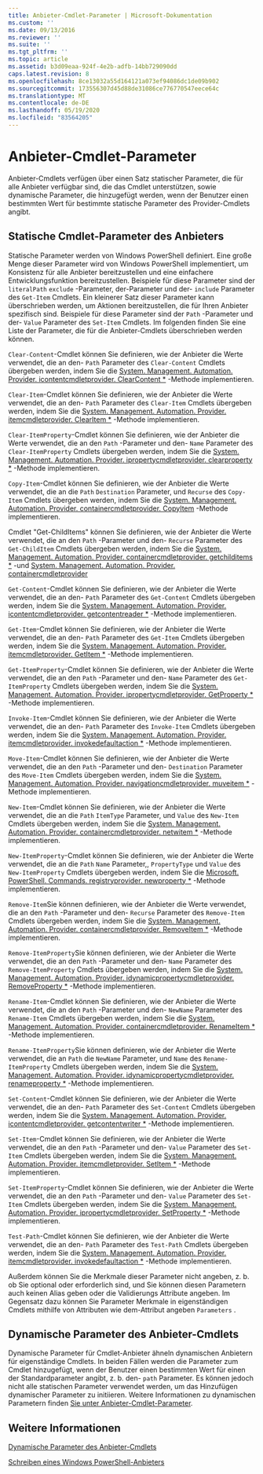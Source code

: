 ```yaml
---
title: Anbieter-Cmdlet-Parameter | Microsoft-Dokumentation
ms.custom: ''
ms.date: 09/13/2016
ms.reviewer: ''
ms.suite: ''
ms.tgt_pltfrm: ''
ms.topic: article
ms.assetid: b3d09eaa-924f-4e2b-adfb-14bb729090dd
caps.latest.revision: 8
ms.openlocfilehash: 8ce13032a55d164121a073ef94086dc1de09b902
ms.sourcegitcommit: 173556307d45d88de31086ce776770547eece64c
ms.translationtype: MT
ms.contentlocale: de-DE
ms.lasthandoff: 05/19/2020
ms.locfileid: "83564205"
---
```

# <a name="provider-cmdlet-parameters"></a>Anbieter-Cmdlet-Parameter

Anbieter-Cmdlets verfügen über einen Satz statischer Parameter, die für alle Anbieter verfügbar sind, die das Cmdlet unterstützen, sowie dynamische Parameter, die hinzugefügt werden, wenn der Benutzer einen bestimmten Wert für bestimmte statische Parameter des Provider-Cmdlets angibt.

## <a name="provider-cmdlet-static-parameters"></a>Statische Cmdlet-Parameter des Anbieters

Statische Parameter werden von Windows PowerShell definiert. Eine große Menge dieser Parameter wird von Windows PowerShell implementiert, um Konsistenz für alle Anbieter bereitzustellen und eine einfachere Entwicklungsfunktion bereitzustellen. Beispiele für diese Parameter sind der `literalPath` `exclude` -Parameter, der-Parameter und der- `include` Parameter des `Get-Item` Cmdlets. Ein kleinerer Satz dieser Parameter kann überschrieben werden, um Aktionen bereitzustellen, die für Ihren Anbieter spezifisch sind. Beispiele für diese Parameter sind der `Path` -Parameter und der- `Value` Parameter des `Set-Item` Cmdlets. Im folgenden finden Sie eine Liste der Parameter, die für die Anbieter-Cmdlets überschrieben werden können.

`Clear-Content`-Cmdlet können Sie definieren, wie der Anbieter die Werte verwendet, die an den- `Path` Parameter des `Clear-Content` Cmdlets übergeben werden, indem Sie die [System. Management. Automation. Provider. icontentcmdletprovider. ClearContent *](/dotnet/api/System.Management.Automation.Provider.IContentCmdletProvider.ClearContent) -Methode implementieren.

`Clear-Item`-Cmdlet können Sie definieren, wie der Anbieter die Werte verwendet, die an den- `Path` Parameter des `Clear-Item` Cmdlets übergeben werden, indem Sie die [System. Management. Automation. Provider. itemcmdletprovider. ClearItem *](/dotnet/api/System.Management.Automation.Provider.ItemCmdletProvider.ClearItem) -Methode implementieren.

`Clear-ItemProperty`-Cmdlet können Sie definieren, wie der Anbieter die Werte verwendet, die an den `Path` -Parameter und den- `Name` Parameter des `Clear-ItemProperty` Cmdlets übergeben werden, indem Sie die [System. Management. Automation. Provider. ipropertycmdletprovider. clearproperty *](/dotnet/api/System.Management.Automation.Provider.IPropertyCmdletProvider.ClearProperty) -Methode implementieren.

`Copy-Item`-Cmdlet können Sie definieren, wie der Anbieter die Werte verwendet, die an die `Path` `Destination` Parameter, und `Recurse` des `Copy-Item` Cmdlets übergeben werden, indem Sie die [System. Management. Automation. Provider. containercmdletprovider. CopyItem](/dotnet/api/System.Management.Automation.Provider.ContainerCmdletProvider.CopyItem) -Methode implementieren.

Cmdlet "Get-ChildItems" können Sie definieren, wie der Anbieter die Werte verwendet, die an den `Path` -Parameter und den- `Recurse` Parameter des `Get-ChildItem` Cmdlets übergeben werden, indem Sie die [System. Management. Automation. Provider. containercmdletprovider. getchilditems *](/dotnet/api/System.Management.Automation.Provider.ContainerCmdletProvider.GetChildItems) -und [System. Management. Automation. Provider. containercmdletprovider](/dotnet/api/System.Management.Automation.Provider.ContainerCmdletProvider.GetChildNames)

`Get-Content`-Cmdlet können Sie definieren, wie der Anbieter die Werte verwendet, die an den- `Path` Parameter des `Get-Content` Cmdlets übergeben werden, indem Sie die [System. Management. Automation. Provider. icontentcmdletprovider. getcontentreader *](/dotnet/api/System.Management.Automation.Provider.IContentCmdletProvider.GetContentReader) -Methode implementieren.

`Get-Item`-Cmdlet können Sie definieren, wie der Anbieter die Werte verwendet, die an den- `Path` Parameter des `Get-Item` Cmdlets übergeben werden, indem Sie die [System. Management. Automation. Provider. itemcmdletprovider. GetItem *](/dotnet/api/System.Management.Automation.Provider.ItemCmdletProvider.GetItem) -Methode implementieren.

`Get-ItemProperty`-Cmdlet können Sie definieren, wie der Anbieter die Werte verwendet, die an den `Path` -Parameter und den- `Name` Parameter des `Get-ItemProperty` Cmdlets übergeben werden, indem Sie die [System. Management. Automation. Provider. ipropertycmdletprovider. GetProperty *](/dotnet/api/System.Management.Automation.Provider.IPropertyCmdletProvider.GetProperty) -Methode implementieren.

`Invoke-Item`-Cmdlet können Sie definieren, wie der Anbieter die Werte verwendet, die an den- `Path` Parameter des `Invoke-Item` Cmdlets übergeben werden, indem Sie die [System. Management. Automation. Provider. itemcmdletprovider. invokedefaultaction *](/dotnet/api/System.Management.Automation.Provider.ItemCmdletProvider.InvokeDefaultAction) -Methode implementieren.

`Move-Item`-Cmdlet können Sie definieren, wie der Anbieter die Werte verwendet, die an den `Path` -Parameter und den- `Destination` Parameter des `Move-Item` Cmdlets übergeben werden, indem Sie die [System. Management. Automation. Provider. navigationcmdletprovider. muveitem *](/dotnet/api/System.Management.Automation.Provider.NavigationCmdletProvider.MoveItem) -Methode implementieren.

`New-Item`-Cmdlet können Sie definieren, wie der Anbieter die Werte verwendet, die an die `Path` `ItemType` Parameter, und `Value` des `New-Item` Cmdlets übergeben werden, indem Sie die [System. Management. Automation. Provider. containercmdletprovider. netwitem *](/dotnet/api/System.Management.Automation.Provider.ContainerCmdletProvider.NewItem) -Methode implementieren.

`New-ItemProperty`-Cmdlet können Sie definieren, wie der Anbieter die Werte verwendet, die an die `Path` `Name` Parameter,, `PropertyType` und `Value` des `New-ItemProperty` Cmdlets übergeben werden, indem Sie die [Microsoft. PowerShell. Commands. registryprovider. newproperty *](/dotnet/api/Microsoft.PowerShell.Commands.RegistryProvider.NewProperty) -Methode implementieren.

`Remove-Item`Sie können definieren, wie der Anbieter die Werte verwendet, die an den `Path` -Parameter und den- `Recurse` Parameter des `Remove-Item` Cmdlets übergeben werden, indem Sie die [System. Management. Automation. Provider. containercmdletprovider. RemoveItem *](/dotnet/api/System.Management.Automation.Provider.ContainerCmdletProvider.RemoveItem) -Methode implementieren.

`Remove-ItemProperty`Sie können definieren, wie der Anbieter die Werte verwendet, die an den `Path` -Parameter und den- `Name` Parameter des `Remove-ItemProperty` Cmdlets übergeben werden, indem Sie die [System. Management. Automation. Provider. idynamicpropertycmdletprovider. RemoveProperty *](/dotnet/api/System.Management.Automation.Provider.IDynamicPropertyCmdletProvider.RemoveProperty) -Methode implementieren.

`Rename-Item`-Cmdlet können Sie definieren, wie der Anbieter die Werte verwendet, die an den `Path` -Parameter und den- `NewName` Parameter des `Rename-Item` Cmdlets übergeben werden, indem Sie die [System. Management. Automation. Provider. containercmdletprovider. RenameItem *](/dotnet/api/System.Management.Automation.Provider.ContainerCmdletProvider.RenameItem) -Methode implementieren.

`Rename-ItemProperty`Sie können definieren, wie der Anbieter die Werte verwendet, die an `Path` die `NewName` Parameter, und `Name` des `Rename-ItemProperty` Cmdlets übergeben werden, indem Sie die [System. Management. Automation. Provider. idynamicpropertycmdletprovider. renameproperty *](/dotnet/api/System.Management.Automation.Provider.IDynamicPropertyCmdletProvider.RenameProperty) -Methode implementieren.

`Set-Content`-Cmdlet können Sie definieren, wie der Anbieter die Werte verwendet, die an den- `Path` Parameter des `Set-Content` Cmdlets übergeben werden, indem Sie die [System. Management. Automation. Provider. icontentcmdletprovider. getcontentwriter *](/dotnet/api/System.Management.Automation.Provider.IContentCmdletProvider.GetContentWriter) -Methode implementieren.

`Set-Item`-Cmdlet können Sie definieren, wie der Anbieter die Werte verwendet, die an den `Path` -Parameter und den- `Value` Parameter des `Set-Item` Cmdlets übergeben werden, indem Sie die [System. Management. Automation. Provider. itemcmdletprovider. SetItem *](/dotnet/api/System.Management.Automation.Provider.ItemCmdletProvider.SetItem) -Methode implementieren.

`Set-ItemProperty`-Cmdlet können Sie definieren, wie der Anbieter die Werte verwendet, die an den `Path` -Parameter und den- `Value` Parameter des `Set-Item` Cmdlets übergeben werden, indem Sie die [System. Management. Automation. Provider. ipropertycmdletprovider. SetProperty *](/dotnet/api/System.Management.Automation.Provider.IPropertyCmdletProvider.SetProperty) -Methode implementieren.

`Test-Path`-Cmdlet können Sie definieren, wie der Anbieter die Werte verwendet, die an den- `Path` Parameter des `Test-Path` Cmdlets übergeben werden, indem Sie die [System. Management. Automation. Provider. itemcmdletprovider. invokedefaultaction *](/dotnet/api/System.Management.Automation.Provider.ItemCmdletProvider.InvokeDefaultAction) -Methode implementieren.

Außerdem können Sie die Merkmale dieser Parameter nicht angeben, z. b. ob Sie optional oder erforderlich sind, und Sie können diesen Parametern auch keinen Alias geben oder die Validierungs Attribute angeben. Im Gegensatz dazu können Sie Parameter Merkmale in eigenständigen Cmdlets mithilfe von Attributen wie dem-Attribut angeben `Parameters` .

## <a name="provider-cmdlet-dynamic-parameters"></a>Dynamische Parameter des Anbieter-Cmdlets

Dynamische Parameter für Cmdlet-Anbieter ähneln dynamischen Anbietern für eigenständige Cmdlets. In beiden Fällen werden die Parameter zum Cmdlet hinzugefügt, wenn der Benutzer einen bestimmten Wert für einen der Standardparameter angibt, z. b. den- `path` Parameter. Es können jedoch nicht alle statischen Parameter verwendet werden, um das Hinzufügen dynamischer Parameter zu initiieren. Weitere Informationen zu dynamischen Parametern finden [Sie unter Anbieter-Cmdlet-Parameter](./provider-cmdlet-dynamic-parameters.md).

## <a name="see-also"></a>Weitere Informationen

[Dynamische Parameter des Anbieter-Cmdlets](./provider-cmdlet-dynamic-parameters.md)

[Schreiben eines Windows PowerShell-Anbieters](./writing-a-windows-powershell-provider.md)

